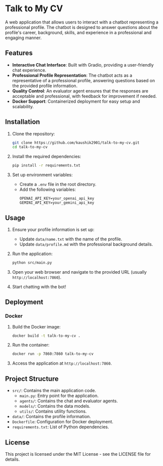# Talk to My CV

A web application that allows users to interact with a chatbot representing a professional profile. The chatbot is designed to answer questions about the profile's career, background, skills, and experience in a professional and engaging manner.

## Features

- **Interactive Chat Interface**: Built with Gradio, providing a user-friendly chat experience.
- **Professional Profile Representation**: The chatbot acts as a representative of a professional profile, answering questions based on the provided profile information.
- **Quality Control**: An evaluator agent ensures that the responses are acceptable and professional, with feedback for improvement if needed.
- **Docker Support**: Containerized deployment for easy setup and scalability.

## Installation

1. Clone the repository:
   ```bash
   git clone https://github.com/kaushik2901/talk-to-my-cv.git
   cd talk-to-my-cv
   ```

2. Install the required dependencies:
   ```bash
   pip install -r requirements.txt
   ```

3. Set up environment variables:
   - Create a `.env` file in the root directory.
   - Add the following variables:
     ```
     OPENAI_API_KEY=your_openai_api_key
     GEMINI_API_KEY=your_gemini_api_key
     ```

## Usage

1. Ensure your profile information is set up:
   - Update `data/name.txt` with the name of the profile.
   - Update `data/profile.md` with the professional background details.

2. Run the application:
   ```bash
   python src/main.py
   ```

3. Open your web browser and navigate to the provided URL (usually `http://localhost:7860`).

4. Start chatting with the bot!

## Deployment

### Docker

1. Build the Docker image:
   ```bash
   docker build -t talk-to-my-cv .
   ```

2. Run the container:
   ```bash
   docker run -p 7860:7860 talk-to-my-cv
   ```

3. Access the application at `http://localhost:7860`.

## Project Structure

- `src/`: Contains the main application code.
  - `main.py`: Entry point for the application.
  - `agents/`: Contains the chat and evaluator agents.
  - `models/`: Contains the data models.
  - `utils/`: Contains utility functions.
- `data/`: Contains the profile information.
- `Dockerfile`: Configuration for Docker deployment.
- `requirements.txt`: List of Python dependencies.

## License

This project is licensed under the MIT License - see the LICENSE file for details. 